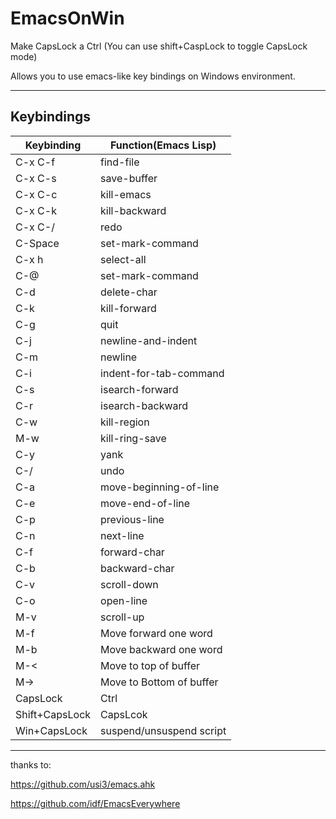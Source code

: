 # EmacsOnWin

Make CapsLock a Ctrl (You can use shift+CaspLock to toggle CapsLock mode)

Allows you to use emacs-like key bindings on Windows environment.



---



## Keybindings

| Keybinding     | Function(Emacs Lisp)     |
| -------------- | ------------------------ |
| C-x C-f        | find-file                |
| C-x C-s        | save-buffer              |
| C-x C-c        | kill-emacs               |
| C-x C-k        | kill-backward            |
| C-x C-/        | redo                     |
| C-Space        | set-mark-command         |
| C-x h          | select-all               |
| C-@            | set-mark-command         |
| C-d            | delete-char              |
| C-k            | kill-forward             |
| C-g            | quit                     |
| C-j            | newline-and-indent       |
| C-m            | newline                  |
| C-i            | indent-for-tab-command   |
| C-s            | isearch-forward          |
| C-r            | isearch-backward         |
| C-w            | kill-region              |
| M-w            | kill-ring-save           |
| C-y            | yank                     |
| C-/            | undo                     |
| C-a            | move-beginning-of-line   |
| C-e            | move-end-of-line         |
| C-p            | previous-line            |
| C-n            | next-line                |
| C-f            | forward-char             |
| C-b            | backward-char            |
| C-v            | scroll-down              |
| C-o            | open-line                |
| M-v            | scroll-up                |
| M-f            | Move forward one word    |
| M-b            | Move backward one word   |
| M-<            | Move to top of buffer    |
| M->            | Move to Bottom of buffer |
| CapsLock       | Ctrl                     |
| Shift+CapsLock | CapsLcok                 |
| Win+CapsLock   | suspend/unsuspend script |





---



thanks to: 

https://github.com/usi3/emacs.ahk

https://github.com/idf/EmacsEverywhere